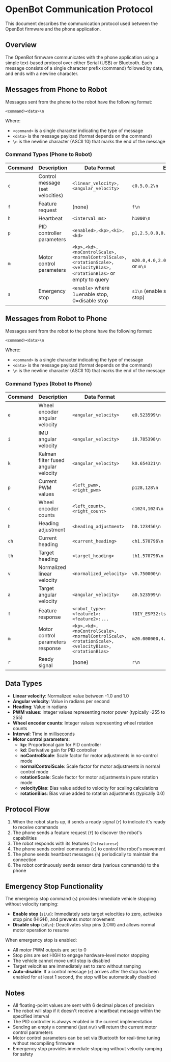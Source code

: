 # OpenBot Communication Protocol

This document describes the communication protocol used between the OpenBot firmware and the phone application.

## Overview

The OpenBot firmware communicates with the phone application using a simple text-based protocol over either Serial (USB) or Bluetooth. Each message consists of a single character prefix (command) followed by data, and ends with a newline character.

## Messages from Phone to Robot

Messages sent from the phone to the robot have the following format:
```
<command><data>\n
```

Where:
- `<command>` is a single character indicating the type of message
- `<data>` is the message payload (format depends on the command)
- `\n` is the newline character (ASCII 10) that marks the end of the message

### Command Types (Phone to Robot)

| Command | Description | Data Format | Example |
|---------|-------------|-------------|---------|
| `c` | Control message (set velocities) | `<linear_velocity>,<angular_velocity>` | `c0.5,0.2\n` |
| `f` | Feature request | (none) | `f\n` |
| `h` | Heartbeat | `<interval_ms>` | `h1000\n` |
| `p` | PID controller parameters | `<enabled>,<kp>,<ki>,<kd>` | `p1,2.5,0.0,0.1\n` |
| `m` | Motor control parameters | `<kp>,<kd>,<noControlScale>,<normalControlScale>,<rotationScale>,<velocityBias>,<rotationBias>` or empty to query | `m20.0,4.0,2.0,6.5,6.0,0.75,0.0\n` or `m\n` |
| `s` | Emergency stop | `<enable>` where 1=enable stop, 0=disable stop | `s1\n` (enable stop) or `s0\n` (disable stop) |

## Messages from Robot to Phone

Messages sent from the robot to the phone have the following format:
```
<command><data>\n
```

Where:
- `<command>` is a single character indicating the type of message
- `<data>` is the message payload (format depends on the command)
- `\n` is the newline character (ASCII 10) that marks the end of the message

### Command Types (Robot to Phone)

| Command | Description | Data Format | Example |
|---------|-------------|-------------|---------|
| `e` | Wheel encoder angular velocity | `<angular_velocity>` | `e0.523599\n` |
| `i` | IMU angular velocity | `<angular_velocity>` | `i0.785398\n` |
| `k` | Kalman filter fused angular velocity | `<angular_velocity>` | `k0.654321\n` |
| `p` | Current PWM values | `<left_pwm>,<right_pwm>` | `p128,128\n` |
| `c` | Wheel encoder counts | `<left_count>,<right_count>` | `c1024,1024\n` |
| `h` | Heading adjustment | `<heading_adjustment>` | `h0.123456\n` |
| `ch` | Current heading | `<current_heading>` | `ch1.570796\n` |
| `th` | Target heading | `<target_heading>` | `th1.570796\n` |
| `v` | Normalized linear velocity | `<normalized_velocity>` | `v0.750000\n` |
| `a` | Target angular velocity | `<angular_velocity>` | `a0.523599\n` |
| `f` | Feature response | `<robot_type>:<feature1>:<feature2>:...` | `fDIY_ESP32:ls:\n` |
| `m` | Motor control parameters response | `<kp>,<kd>,<noControlScale>,<normalControlScale>,<rotationScale>,<velocityBias>,<rotationBias>` | `m20.000000,4.000000,2.000000,6.500000,6.000000,0.750000,0.000000\n` |
| `r` | Ready signal | (none) | `r\n` |

## Data Types

- **Linear velocity**: Normalized value between -1.0 and 1.0
- **Angular velocity**: Value in radians per second
- **Heading**: Value in radians
- **PWM values**: Integer values representing motor power (typically -255 to 255)
- **Wheel encoder counts**: Integer values representing wheel rotation counts
- **Interval**: Time in milliseconds
- **Motor control parameters**:
  - **kp**: Proportional gain for PID controller
  - **kd**: Derivative gain for PID controller
  - **noControlScale**: Scale factor for motor adjustments in no-control mode
  - **normalControlScale**: Scale factor for motor adjustments in normal control mode
  - **rotationScale**: Scale factor for motor adjustments in pure rotation mode
  - **velocityBias**: Bias value added to velocity for scaling calculations
  - **rotationBias**: Bias value added to rotation adjustments (typically 0.0)

## Protocol Flow

1. When the robot starts up, it sends a ready signal (`r`) to indicate it's ready to receive commands
2. The phone sends a feature request (`f`) to discover the robot's capabilities
3. The robot responds with its features (`f<features>`)
4. The phone sends control commands (`c`) to control the robot's movement
5. The phone sends heartbeat messages (`h`) periodically to maintain the connection
6. The robot continuously sends sensor data (various commands) to the phone

## Emergency Stop Functionality

The emergency stop command (`s`) provides immediate vehicle stopping without velocity ramping:

- **Enable stop** (`s1\n`): Immediately sets target velocities to zero, activates stop pins (HIGH), and prevents motor movement
- **Disable stop** (`s0\n`): Deactivates stop pins (LOW) and allows normal motor operation to resume

When emergency stop is enabled:
- All motor PWM outputs are set to 0
- Stop pins are set HIGH to engage hardware-level motor stopping
- The vehicle cannot move until stop is disabled
- Target velocities are immediately set to zero without ramping
- **Auto-disable**: If a control message (`c`) arrives after the stop has been enabled for at least 1 second, the stop will be automatically disabled

## Notes

- All floating-point values are sent with 6 decimal places of precision
- The robot will stop if it doesn't receive a heartbeat message within the specified interval
- The PID controller is always enabled in the current implementation
- Sending an empty `m` command (just `m\n`) will return the current motor control parameters
- Motor control parameters can be set via Bluetooth for real-time tuning without recompiling firmware
- Emergency stop provides immediate stopping without velocity ramping for safety
